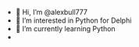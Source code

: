 - 👋 Hi, I’m @alexbull777
- 👀 I’m interested in Python for Delphi
- 🌱 I’m currently learning Python
- 

<!---
alexbull777/alexbull777 is a ✨ special ✨ repository because its `README.md` (this file) appears on your GitHub profile.
You can click the Preview link to take a look at your changes.
--->
